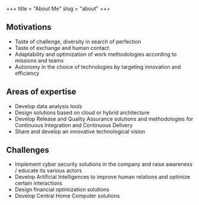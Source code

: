 +++
title = "About Me"
slug = "about"
+++

## Motivations
- Taste of challenge, diversity in search of perfection
- Taste of exchange and human contact.
- Adaptability and optimization of work methodologies according to missions and teams
- Autonomy in the choice of technologies by targeting innovation and efficiency

## Areas of expertise
- Develop data analysis tools
- Design solutions based on cloud or hybrid architecture
- Develop Release and Quality Assurance solutions and methodologies for Continuous Integration and Continuous Delivery
- Share and develop an innovative technological vision

## Challenges
- Implement cyber security solutions in the company and raise awareness / educate its various actors
- Develop Artificial Intelligences to improve human relations and optimize certain interactions
- Design financial optimization solutions
- Develop Central Home Computer solutions
